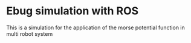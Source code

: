 # Ebug simulation with ROS

This is a simulation for the application of the morse potential function in multi robot system
